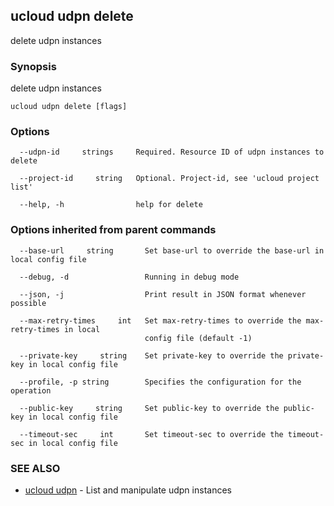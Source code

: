 ## ucloud udpn delete

delete udpn instances

### Synopsis

delete udpn instances

```
ucloud udpn delete [flags]
```

### Options

```
  --udpn-id     strings     Required. Resource ID of udpn instances to delete 

  --project-id     string   Optional. Project-id, see 'ucloud project list' 

  --help, -h                help for delete 

```

### Options inherited from parent commands

```
  --base-url     string       Set base-url to override the base-url in local config file 

  --debug, -d                 Running in debug mode 

  --json, -j                  Print result in JSON format whenever possible 

  --max-retry-times     int   Set max-retry-times to override the max-retry-times in local
                              config file (default -1) 

  --private-key     string    Set private-key to override the private-key in local config file 

  --profile, -p string        Specifies the configuration for the operation 

  --public-key     string     Set public-key to override the public-key in local config file 

  --timeout-sec     int       Set timeout-sec to override the timeout-sec in local config file 

```

### SEE ALSO

* [ucloud udpn](developer/cli/cmd/ucloud/udpn)	 - List and manipulate udpn instances

